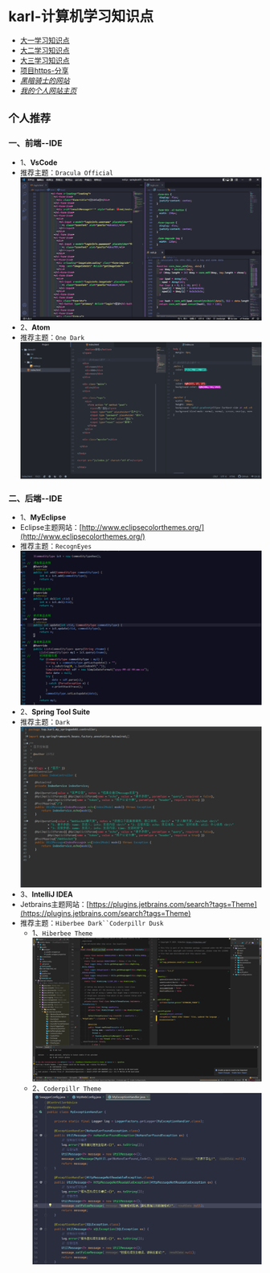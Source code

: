 # karl-计算机学习知识点

- [大一学习知识点](https://code.aliyun.com/kangxianghui/studywrod/tree/master/%E5%A4%A7%E4%B8%80%E5%AD%A6%E4%B9%A0%E7%9F%A5%E8%AF%86%E7%82%B9/web)
- [大二学习知识点](https://code.aliyun.com/kangxianghui/studywrod/tree/master/%E5%A4%A7%E4%BA%8C%E5%AD%A6%E4%B9%A0%E7%9F%A5%E8%AF%86%E7%82%B9)
- [大三学习知识点](https://code.aliyun.com/kangxianghui/studywrod/tree/master/%E5%A4%A7%E4%B8%89%E5%AD%A6%E4%B9%A0%E7%9F%A5%E8%AF%86%E7%82%B9/README.md)
- [项目https-分享](https://code.aliyun.com/kangxianghui/studywrod/tree/master/project%20link)
- [*黑暗骑士的网站*](https://huhuiyu.top/)
- [*我的个人网站主页*](https://kangxianghui.top)

## 个人推荐

### 一、前端--IDE

- 1、**VsCode**  
- 推荐主题：`Dracula Official`  
![img01](images/微信截图_20220527130120.png)  
- 2、**Atom**  
- 推荐主题：`One Dark`  
![img02](images/微信截图_20220527134249.png)  

### 二、后端--IDE

- 1、**MyEclipse**  
- Eclipse主题网站：[http://www.eclipsecolorthemes.org/](http://www.eclipsecolorthemes.org/)  
- 推荐主题：`RecognEyes`  
![img03](images/微信截图_20220527132706.png)  
- 2、**Spring Tool Suite**  
- 推荐主题：`Dark`  
![img04](images/微信截图_20220527133211.png)  
- 3、**IntelliJ IDEA**  
- Jetbrains主题网站：[https://plugins.jetbrains.com/search?tags=Theme](https://plugins.jetbrains.com/search?tags=Theme)  
- 推荐主题：`Hiberbee Dark``Coderpillr Dusk`  
  - 1、`Hiberbee Theme`  
![img05](images/screenshot_20333.png)  
  - 2、`Coderpillr Theme`  
![img06](images/微信截图_20220527133857.png)  

